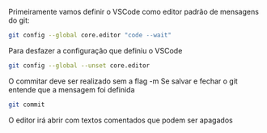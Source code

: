Primeiramente vamos definir o VSCode como editor padrão de mensagens do git:

```sh
git config --global core.editor "code --wait"
```
Para desfazer a configuração que definiu o VSCode
```sh
git config --global --unset core.editor
```

O commitar deve ser realizado sem a flag -m
Se salvar e fechar o git entende que a mensagem foi definida
```sh
git commit
```
O editor irá abrir com textos comentados que podem ser apagados
